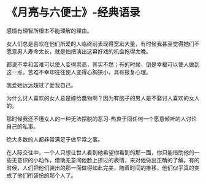 # 《月亮与六便士》-经典语录
感情有理智所根本不能理解的理由。

女人们总是喜欢在他们所爱的人临终前表现得宽宏大量，有时候我甚至觉得她们不愿意男人寿命太长，就是怕把演出这幕好戏的机会拖得太晚。

都说不幸和苦难可以使人变得崇高，其实不然；有的时候，倒是幸福可以使人做到这一点，苦难不幸却往往使人变得心胸狭小，具有报复心理。

我爱她远远超过了爱我自己。

为什么讨人喜欢的女人总是嫁给蠢物啊？因为有脑子的男人是不娶讨人喜欢的女人的。

那时候我还不懂女人的一种无法摆脱的恶习-热衷于同任何一个愿意倾听的人讨论自己的私事。

绝大多数的人都非常满足于做平常之事。

在人际交往中，一个人只想让世人看到他希望你看到的那一面，你只能借助他的一些无意识的小动作，借助无意间他脸上掠过的表情，来对他做出正确的了解。有的时候，人们把他们装出的那一面做得如此完美，随着时间的推移，他们似乎真的变成了他们所装扮的那个人了。
